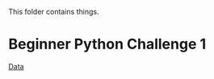 This folder contains things.

# Beginner Python Challenge 1
[Data](https://github.com/fivethirtyeight/data/blob/master/unisex-names/unisex_names_table.csv)

